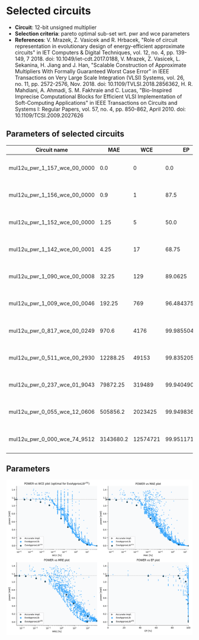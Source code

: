 
Selected circuits
===================
 - **Circuit**: 12-bit unsigned multiplier
 - **Selection criteria**: pareto optimal sub-set wrt. pwr and wce parameters
 - **References**: V. Mrazek, Z. Vasicek and R. Hrbacek, "Role of circuit representation in evolutionary design of energy-efficient approximate circuits" in IET Computers & Digital Techniques, vol. 12, no. 4, pp. 139-149, 7 2018. doi: 10.1049/iet-cdt.2017.0188, V. Mrazek, Z. Vasicek, L. Sekanina, H. Jiang and J. Han, "Scalable Construction of Approximate Multipliers With Formally Guaranteed Worst Case Error" in IEEE Transactions on Very Large Scale Integration (VLSI) Systems, vol. 26, no. 11, pp. 2572-2576, Nov. 2018. doi: 10.1109/TVLSI.2018.2856362, H. R. Mahdiani, A. Ahmadi, S. M. Fakhraie and C. Lucas, "Bio-Inspired Imprecise Computational Blocks for Efficient VLSI Implementation of Soft-Computing Applications" in IEEE Transactions on Circuits and Systems I: Regular Papers, vol. 57, no. 4, pp. 850-862, April 2010. doi: 10.1109/TCSI.2009.2027626


Parameters of selected circuits
----------------------------

| Circuit name | MAE | WCE | EP | MRE | Download |
| --- |  --- | --- | --- | --- | --- | 
| mul12u_pwr_1_157_wce_00_0000 | 0.0 | 0 | 0.0 | 0.0 |  [Verilog generic](mul12u_pwr_1_157_wce_00_0000_gen.v) [Verilog PDK45](mul12u_pwr_1_157_wce_00_0000_pdk45.v)  [C](mul12u_pwr_1_157_wce_00_0000.c) |
| mul12u_pwr_1_156_wce_00_0000 | 0.9 | 1 | 87.5 | 0.0003825478 |  [Verilog generic](mul12u_pwr_1_156_wce_00_0000_gen.v) [Verilog PDK45](mul12u_pwr_1_156_wce_00_0000_pdk45.v)  [C](mul12u_pwr_1_156_wce_00_0000.c) |
| mul12u_pwr_1_152_wce_00_0000 | 1.25 | 5 | 50.0 | 0.0006205665 |  [Verilog generic](mul12u_pwr_1_152_wce_00_0000_gen.v) [Verilog PDK45](mul12u_pwr_1_152_wce_00_0000_pdk45.v)  [C](mul12u_pwr_1_152_wce_00_0000.c) |
| mul12u_pwr_1_142_wce_00_0001 | 4.25 | 17 | 68.75 | 0.0019121215 |  [Verilog generic](mul12u_pwr_1_142_wce_00_0001_gen.v) [Verilog PDK45](mul12u_pwr_1_142_wce_00_0001_pdk45.v)  [C](mul12u_pwr_1_142_wce_00_0001.c) |
| mul12u_pwr_1_090_wce_00_0008 | 32.25 | 129 | 89.0625 | 0.0118528345 |  [Verilog generic](mul12u_pwr_1_090_wce_00_0008_gen.v) [Verilog PDK45](mul12u_pwr_1_090_wce_00_0008_pdk45.v)  [C](mul12u_pwr_1_090_wce_00_0008.c) |
| mul12u_pwr_1_009_wce_00_0046 | 192.25 | 769 | 96.484375 | 0.0566751845 |  [Verilog generic](mul12u_pwr_1_009_wce_00_0046_gen.v) [Verilog PDK45](mul12u_pwr_1_009_wce_00_0046_pdk45.v)  [C](mul12u_pwr_1_009_wce_00_0046.c) |
| mul12u_pwr_0_817_wce_00_0249 | 970.6 | 4176 | 99.9855041504 | 0.2983296437 |  [Verilog generic](mul12u_pwr_0_817_wce_00_0249_gen.v) [Verilog PDK45](mul12u_pwr_0_817_wce_00_0249_pdk45.v)  [C](mul12u_pwr_0_817_wce_00_0249.c) |
| mul12u_pwr_0_511_wce_00_2930 | 12288.25 | 49153 | 99.8352050781 | 1.6719163292 |  [Verilog generic](mul12u_pwr_0_511_wce_00_2930_gen.v) [Verilog PDK45](mul12u_pwr_0_511_wce_00_2930_pdk45.v)  [C](mul12u_pwr_0_511_wce_00_2930.c) |
| mul12u_pwr_0_237_wce_01_9043 | 79872.25 | 319489 | 99.9404907227 | 7.4302389662 |  [Verilog generic](mul12u_pwr_0_237_wce_01_9043_gen.v) [Verilog PDK45](mul12u_pwr_0_237_wce_01_9043_pdk45.v)  [C](mul12u_pwr_0_237_wce_01_9043.c) |
| mul12u_pwr_0_055_wce_12_0606 | 505856.2 | 2023425 | 99.949836731 | 26.7097565326 |  [Verilog generic](mul12u_pwr_0_055_wce_12_0606_gen.v) [Verilog PDK45](mul12u_pwr_0_055_wce_12_0606_pdk45.v)  [C](mul12u_pwr_0_055_wce_12_0606.c) |
| mul12u_pwr_0_000_wce_74_9512 | 3143680.2 | 12574721 | 99.951171875 | 87.978574008 |  [Verilog generic](mul12u_pwr_0_000_wce_74_9512_gen.v) [Verilog PDK45](mul12u_pwr_0_000_wce_74_9512_pdk45.v)  [C](mul12u_pwr_0_000_wce_74_9512.c) |
    
Parameters
--------------
![Parameters figure](fig.png)
             
